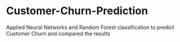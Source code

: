# Customer-Churn-Prediction
Applied Neural Networks and Random Forest classification to predict Customer Churn and compared the results
